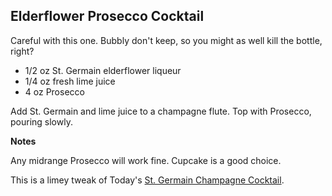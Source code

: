 ## Elderflower Prosecco Cocktail

Careful with this one. Bubbly don't keep, so you might as well kill the bottle, right?

* 1/2 oz St. Germain elderflower liqueur
* 1/4 oz fresh lime juice
* 4 oz Prosecco

Add St. Germain and lime juice to a champagne flute. Top with Prosecco, pouring slowly.

**Notes**

Any midrange Prosecco will work fine. Cupcake is a good choice.

This is a limey tweak of Today's [St. Germain Champagne Cocktail](https://www.today.com/recipes/st-germain-champagne-cocktail-recipe-t106588).
